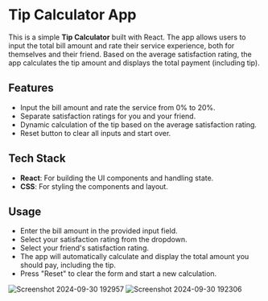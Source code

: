 # Tip Calculator App

This is a simple **Tip Calculator** built with React. The app allows users to input the total bill amount and rate their service experience, both for themselves and their friend. Based on the average satisfaction rating, the app calculates the tip amount and displays the total payment (including tip).

## Features

- Input the bill amount and rate the service from 0% to 20%.
- Separate satisfaction ratings for you and your friend.
- Dynamic calculation of the tip based on the average satisfaction rating.
- Reset button to clear all inputs and start over.

## Tech Stack

- **React**: For building the UI components and handling state.
- **CSS**: For styling the components and layout.

## Usage

- Enter the bill amount in the provided input field.
- Select your satisfaction rating from the dropdown.
- Select your friend's satisfaction rating.
- The app will automatically calculate and display the total amount you should pay, including the tip.
- Press "Reset" to clear the form and start a new calculation.


![Screenshot 2024-09-30 192957](https://github.com/user-attachments/assets/c6716204-a7b8-4992-8691-d91ef4a18dba)
![Screenshot 2024-09-30 192306](https://github.com/user-attachments/assets/0b87d443-4fbd-4357-b0f3-352e8d8f2eab)

